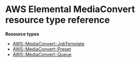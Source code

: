# AWS Elemental MediaConvert resource type reference<a name="AWS_MediaConvert"></a>

**Resource types**

- [AWS::MediaConvert::JobTemplate](aws-resource-mediaconvert-jobtemplate.md)
- [AWS::MediaConvert::Preset](aws-resource-mediaconvert-preset.md)
- [AWS::MediaConvert::Queue](aws-resource-mediaconvert-queue.md)
